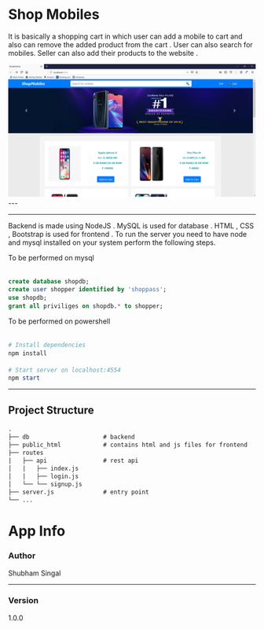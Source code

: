 # Shop Mobiles
It is basically a shopping cart in which user can add a mobile 
to cart and also can remove the added product from the cart .
User can also search for mobiles. Seller can also add their products to the website .


<img src="public_html/images/demo.png" alt="Shop Mobiles Demo"/>
---


---

Backend is made using NodeJS . MySQL is used for database . HTML , CSS , Bootstrap is used for frontend . To run the server you need to have node and mysql installed on your system perform the following steps.


To be performed on mysql
```sql 

create database shopdb;
create user shopper identified by 'shoppass';
use shopdb;
grant all priviliges on shopdb.* to shopper;


```

To be performed on powershell
```powershell

# Install dependencies
npm install

# Start server on localhost:4554
npm start

```

---


## Project Structure
    .
    ├── db                     # backend
    ├── public_html            # contains html and js files for frontend  
    ├── routes  
    |   ├── api                # rest api                
    │   |   ├── index.js       
    │   |   ├── login.js       
    │   └── └── signup.js       
    ├── server.js              # entry point
    └── ...


# App Info
### Author 
Shubham Singal

---

### Version 
1.0.0

